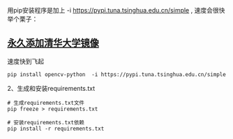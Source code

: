 用pip安装程序是加上  -i https://pypi.tuna.tsinghua.edu.cn/simple , 速度会很快
举个栗子：
## [永久添加清华大学镜像](https://mirrors.tuna.tsinghua.edu.cn/help/pypi/)
速度快到飞起


```
pip install opencv-python  -i https://pypi.tuna.tsinghua.edu.cn/simple
```

2、生成和安装requirements.txt
```
# 生成requirements.txt文件
pip freeze > requirements.txt

# 安装requirements.txt依赖
pip install -r requirements.txt

```
